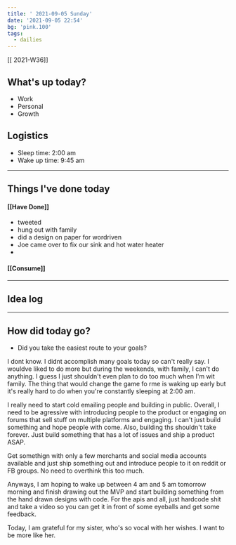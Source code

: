 ```yaml
---
title: ' 2021-09-05 Sunday'
date: '2021-09-05 22:54'
bg: 'pink.100' 
tags:
  - dailies
---
```


[[ 2021-W36]]
## What's up today?
- Work
- Personal
- Growth

## Logistics
- Sleep time: 2:00 am
- Wake up time: 9:45 am

___________________________
## Things I've done today

#### [[Have Done]]
- tweeted
- hung out with family
- did a design on paper for wordriven
- Joe came over to fix our sink and hot water heater
- 
#### [[Consume]]

___________________________

## Idea log

___________________________
## How did today go?
- Did you take the easiest route to your goals?

I dont know. I didnt accomplish many goals today so can't really say. I wouldve liked to do more but during the weekends, with family, I can't do anything. I guess I just shouldn't even plan to do too much when I'm wit family. The thing that would change the game fo rme is waking up early but it's really hard to do when you're constantly sleeping at 2:00 am.

I really need to start cold emailing people and building in public. Overall, I need to be agressive with introducing people to the product or engaging on forums that sell stuff on multiple platforms and engaging. I can't just build something and hope people with come. Also, building ths shouldn't take forever. Just build something that has a lot of issues and ship a product ASAP.

Get somethign with only a few merchants and social media accounts available and just ship something out and introduce people to it on reddit or FB groups. No need to overthink this too much.

Anyways, I am hoping to wake up between 4 am and 5 am tomorrow morning and finish drawing out the MVP and start building something from the hand drawn designs with code. For the apis and all, just hardcode shit and take a video so you can get it in front of some eyeballs and get some feedback.

Today, I am grateful for my sister, who's so vocal with her wishes. I want to be more like her.